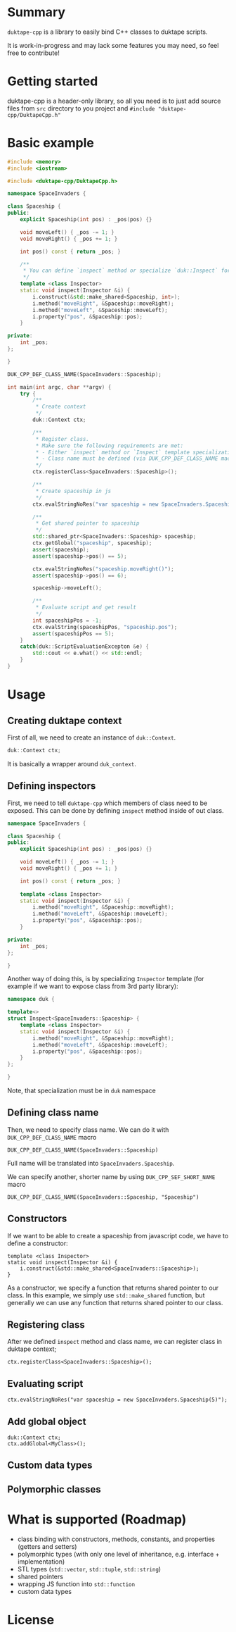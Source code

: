 # Summary

`duktape-cpp` is a library to easily bind C++ classes to duktape scripts.

It is work-in-progress and may lack some features you may need, so feel free to contribute!

# Getting started

duktape-cpp is a header-only library, so all you need is to just add source
files from `src` directory to you project and `#include "duktape-cpp/DuktapeCpp.h"`

# Basic example

```cpp
#include <memory>
#include <iostream>

#include <duktape-cpp/DuktapeCpp.h>

namespace SpaceInvaders {

class Spaceship {
public:
    explicit Spaceship(int pos) : _pos(pos) {}

    void moveLeft() { _pos -= 1; }
    void moveRight() { _pos += 1; }

    int pos() const { return _pos; }

    /**
     * You can define `inspect` method or specialize `duk::Inspect` for your class
     */
    template <class Inspector>
    static void inspect(Inspector &i) {
        i.construct(&std::make_shared<Spaceship, int>);
        i.method("moveRight", &Spaceship::moveRight);
        i.method("moveLeft", &Spaceship::moveLeft);
        i.property("pos", &Spaceship::pos);
    }

private:
    int _pos;
};

}

DUK_CPP_DEF_CLASS_NAME(SpaceInvaders::Spaceship);

int main(int argc, char **argv) {
    try {
        /**
         * Create context
         */
        duk::Context ctx;

        /**
         * Register class.
         * Make sure the following requirements are met:
         * - Either `inspect` method or `Inspect` template specialization must be defined
         * - Class name must be defined (via DUK_CPP_DEF_CLASS_NAME macro)
         */
        ctx.registerClass<SpaceInvaders::Spaceship>();

        /**
         * Create spaceship in js
         */
        ctx.evalStringNoRes("var spaceship = new SpaceInvaders.Spaceship(5)");

        /**
         * Get shared pointer to spaceship
         */
        std::shared_ptr<SpaceInvaders::Spaceship> spaceship;
        ctx.getGlobal("spaceship", spaceship);
        assert(spaceship);
        assert(spaceship->pos() == 5);

        ctx.evalStringNoRes("spaceship.moveRight()");
        assert(spaceship->pos() == 6);

        spaceship->moveLeft();

        /**
         * Evaluate script and get result
         */
        int spaceshipPos = -1;
        ctx.evalString(spaceshipPos, "spaceship.pos");
        assert(spaceshipPos == 5);
    }
    catch(duk::ScriptEvaluationExcepton &e) {
        std::cout << e.what() << std::endl;
    }
}
```

# Usage

## Creating duktape context

First of all, we need to create an instance of `duk::Context`.

```cpp
duk::Context ctx;
```

It is basically a wrapper around `duk_context`.

## Defining inspectors

First, we need to tell `duktape-cpp` which members of class need to be exposed.
This can be done by defining `inspect` method inside of out class.

```cpp
namespace SpaceInvaders {

class Spaceship {
public:
    explicit Spaceship(int pos) : _pos(pos) {}

    void moveLeft() { _pos -= 1; }
    void moveRight() { _pos += 1; }

    int pos() const { return _pos; }
    
    template <class Inspector>
    static void inspect(Inspector &i) {
        i.method("moveRight", &Spaceship::moveRight);
        i.method("moveLeft", &Spaceship::moveLeft);
        i.property("pos", &Spaceship::pos);
    }

private:
    int _pos;
};

}
```

Another way of doing this, is by specializing `Inspector` template
(for example if we want to expose class from 3rd party library):

```cpp
namespace duk {

template<>
struct Inspect<SpaceInvaders::Spaceship> {
    template <class Inspector>
    static void inspect(Inspector &i) {
        i.method("moveRight", &Spaceship::moveRight);
        i.method("moveLeft", &Spaceship::moveLeft);
        i.property("pos", &Spaceship::pos);
    }
};

}
```

Note, that specialization must be in `duk` namespace

## Defining class name

Then, we need to specify class name. We can do it with `DUK_CPP_DEF_CLASS_NAME` macro

```
DUK_CPP_DEF_CLASS_NAME(SpaceInvaders::Spaceship)
```

Full name will be translated into `SpaceInvaders.Spaceship`.

We can specify another, shorter name by using `DUK_CPP_SEF_SHORT_NAME` macro

```
DUK_CPP_DEF_CLASS_NAME(SpaceInvaders::Spaceship, "Spaceship")
```

## Constructors

If we want to be able to create a spaceship from javascript code,
we have to define a constructor:

```
template <class Inspector>
static void inspect(Inspector &i) {
    i.construct(&std::make_shared<SpaceInvaders::Spaceship>);
}
```

As a constructor, we specify a function that returns shared pointer
to our class. In this example, we simply use `std::make_shared` 
function, but generally we can use any function that returns shared
pointer to our class.

## Registering class

After we defined `inspect` method and class name, we can register class
in duktape context;

```
ctx.registerClass<SpaceInvaders::Spaceship>();
```

## Evaluating script

```
ctx.evalStringNoRes("var spaceship = new SpaceInvaders.Spaceship(5)");
```

## Add global object

```
duk::Context ctx;
ctx.addGlobal<MyClass>();
```

## Custom data types

## Polymorphic classes

# What is supported (Roadmap)

- class binding with constructors, methods, constants, and properties (getters and setters)
- polymorphic types (with only one level of inheritance, e.g. interface + implementation)
- STL types (`std::vector`, `std::tuple`, `std::string`)
- shared pointers
- wrapping JS function into `std::function`
- custom data types

# License